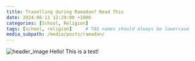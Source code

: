 ```yaml
---
title: Travelling during Ramadan? Read This
date: 2024-06-11 12:29:00 +1000
categories: [School, Religion]
tags: [school, religion]     # TAG names should always be lowercase
media_subpath: /media/posts/ramadan/
---
```

![header_image](image_start.jpg)
Hello! This is a test!